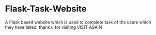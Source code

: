 Flask-Task-Website
==================

A Flask based website which is used to complete task of the users which they have listed.
thank u for visiting
VISIT AGAIN 

